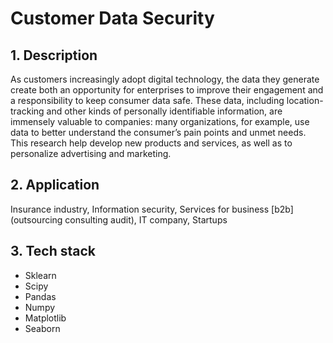 # Customer Data Security

## 1. Description
As customers increasingly adopt digital technology, the data they generate create both an opportunity for enterprises to improve their engagement and a responsibility to keep consumer data safe. These data, including location-tracking and other kinds of personally identifiable information, are immensely valuable to companies: many organizations, for example, use data to better understand the consumer’s pain points and unmet needs. This research help develop new products and services, as well as to personalize advertising and marketing.

## 2. Application
Insurance industry, Information security, Services for business [b2b] (outsourcing consulting audit), IT company, Startups

## 3. Tech stack
- Sklearn
- Scipy
- Pandas
- Numpy
- Matplotlib
- Seaborn
